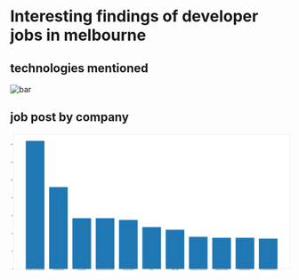 # Interesting findings of developer jobs in melbourne

## technologies mentioned
![bar](https://raw.githubusercontent.com/mzbac/2018-March-job-analysis/master/Mar-Feb.png)

## job post by company
![bar](https://raw.githubusercontent.com/mzbac/2018-March-fun-analysis/master/job%20post%20by%20company.png)
